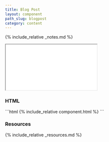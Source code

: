 ```yaml
---
title: Blog Post
layout: component
path_slug: blogpost
category: content
---
```


{% include_relative _notes.md %}

<iframe class="large" src="{{ site.baseurl}}/component/{{ page.path_slug }}/example.html"></iframe>

<h3>HTML</h3>
```html
{% include_relative component.html %}
```

<h3>Resources</h3>

{% include_relative _resources.md %}
